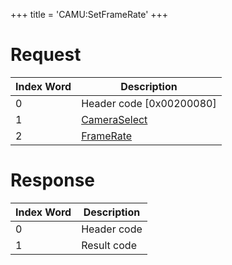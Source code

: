 +++
title = 'CAMU:SetFrameRate'
+++

# Request

| Index Word | Description                                             |
|------------|---------------------------------------------------------|
| 0          | Header code \[0x00200080\]                              |
| 1          | [CameraSelect](Camera_Services#cameraselect "wikilink") |
| 2          | [FrameRate](Camera_Services#framerate "wikilink")       |

# Response

| Index Word | Description |
|------------|-------------|
| 0          | Header code |
| 1          | Result code |
